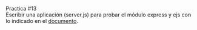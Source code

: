 Practica #13   
Escribir una aplicación (server.js) para probar el módulo express y ejs con lo indicado en el [documento](https://docs.google.com/document/d/1OFVMI4EWW182DijE6j8NvzYdESXvzBjy3x9H0s1U28g/edit).